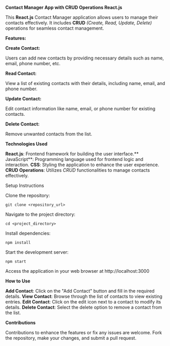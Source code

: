 
**Contact Manager App with CRUD Operations React.js**

This **React.js** Contact Manager application allows users to manage their contacts effectively. It includes **CRUD** _(Create, Read, Update, Delete)_ operations for seamless contact management.

**Features:**

**Create Contact:** 

Users can add new contacts by providing necessary details such as name, email, phone number, etc.

**Read Contact:**

View a list of existing contacts with their details, including name, email, and phone number.

**Update Contact:**

Edit contact information like name, email, or phone number for existing contacts.

**Delete Contact:**

Remove unwanted contacts from the list.

**Technologies Used**

**React.js**: Frontend framework for building the user interface.**
JavaScript**: Programming language used for frontend logic and interaction.
**CSS**: Styling the application to enhance the user experience.
**CRUD Operations**: Utilizes _CRUD_ functionalities to manage contacts effectively.

Setup Instructions

Clone the repository: 

    git clone <repository_url>

Navigate to the project directory: 

    cd <project_directory>

Install dependencies: 

    npm install

Start the development server: 

    npm start

Access the application in your web browser at http://localhost:3000

**How to Use**

**Add Contact**: Click on the "Add Contact" button and fill in the required details.
**View Contact**: Browse through the list of contacts to view existing entries.
**Edit Contact**: Click on the edit icon next to a contact to modify its details.
**Delete Contact**: Select the delete option to remove a contact from the list.

**Contributions**

Contributions to enhance the features or fix any issues are welcome. Fork the repository, make your changes, and submit a pull request.

